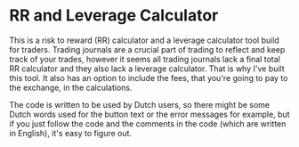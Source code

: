 # RR and Leverage Calculator

This is a risk to reward (RR) calculator and a leverage calculator tool build for traders. Trading journals are a crucial part of trading to reflect and keep track of your trades, however it seems all trading journals lack a final total RR calculator and they also lack a leverage calculator. That is why I've built this tool. It also has an option to include the fees, that you're going to pay to the exchange, in the calculations.

The code is written to be used by Dutch users, so there might be some Dutch words used for the button text or the error messages for example, but if you just follow the code and the comments in the code (which are written in English), it's easy to figure out.